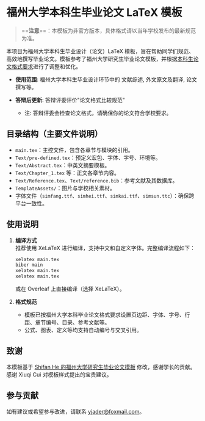 # 福州大学本科生毕业论文 LaTeX 模板
>
> ==**注意**==：本模板为非官方版本，具体格式请以当年学校发布的最新规范为准。

本项目为福州大学本科生毕业设计（论文）LaTeX 模板，旨在帮助同学们规范、高效地撰写毕业论文。模板参考了福州大学研究生毕业论文模板，并根据[本科生论文格式要求](./20.福州大学本科生毕业设计（论文）撰写规范.doc)进行了调整和优化。

- **使用范围**: 福州大学本科生毕业设计环节中的 文献综述, 外文原文及翻译, 论文撰写等。

- **答辩后更新**: 答辩评委评价"论文格式比较规范"

  - 注: 答辩评委会检查论文格式，请确保你的论文符合学校要求。

## 目录结构（主要文件说明）

- `main.tex`：主控文件，包含各章节与模块的引用。
- `Text/pre-defined.tex`：预定义宏包、字体、字号、环境等。
- `Text/Abstract.tex`：中英文摘要模板。
- `Text/Chapter_1.tex` 等：正文各章节内容。
- `Text/Reference.tex`、`Text/reference.bib`：参考文献及其数据库。
- `TemplateAssets/`：图片与学校相关素材。
- 字体文件（`simfang.ttf`、`simhei.ttf`、`simkai.ttf`、`simsun.ttc`）：确保跨平台一致性。

## 使用说明

1. **编译方式**  
   推荐使用 XeLaTeX 进行编译，支持中文和自定义字体。完整编译流程如下：

   ```sh
   xelatex main.tex
   biber main
   xelatex main.tex
   xelatex main.tex
   ```

   或在 Overleaf 上直接编译（选择 XeLaTeX）。

2. **格式规范**
   - 模板已按福州大学本科毕业论文格式要求设置页边距、字体、字号、行距、章节编号、目录、参考文献等。
   - 公式、图表、定义等均支持自动编号与交叉引用。

## 致谢

本模板基于 [Shifan He 的福州大学研究生毕业论文模板](https://www.overleaf.com/latex/templates/fu-zhou-da-xue-yan-jiu-sheng-bi-ye-lun-wen-mo-ban/pdccsztcptxy) 修改，感谢学长的贡献。  
感谢 Xiuqi Cui 对模板样式提出的宝贵建议。

## 参与贡献

如有建议或希望参与改进，请联系 <yjader@foxmail.com>。
